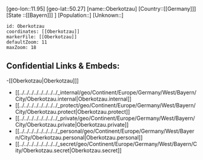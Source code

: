 ﻿---
location: [50.27,11.95]
mapzoom: [7,12] 
mapmarker: city 
type: City
tags:
- geo/City


SpocWebEntityId: 33035
isDeleted: false
confidential: public

---
[geo-lon::11.95]
[geo-lat::50.27]
[name::Oberkotzau]
[Country::[[Germany]]]
[State ::[[Bayern]]] ]
[Population::]
[Unknown::]


```leaflet
id: Oberkotzau
coordinates: [[Oberkotzau]]
markerFile: [[Oberkotzau]]
defaultZoom: 11 
maxZoom: 18
```


## Confidential Links & Embeds: 
-[[Oberkotzau|Oberkotzau]]] 
- [[../../../../../../../../_internal/geo/Continent/Europe/Germany/West/Bayern/City/Oberkotzau.internal|Oberkotzau.internal]] 
- [[../../../../../../../../_protect/geo/Continent/Europe/Germany/West/Bayern/City/Oberkotzau.protect|Oberkotzau.protect]] 
- [[../../../../../../../../_private/geo/Continent/Europe/Germany/West/Bayern/City/Oberkotzau.private|Oberkotzau.private]] 
- [[../../../../../../../../_personal/geo/Continent/Europe/Germany/West/Bayern/City/Oberkotzau.personal|Oberkotzau.personal]] 
- [[../../../../../../../../_secret/geo/Continent/Europe/Germany/West/Bayern/City/Oberkotzau.secret|Oberkotzau.secret]] 
